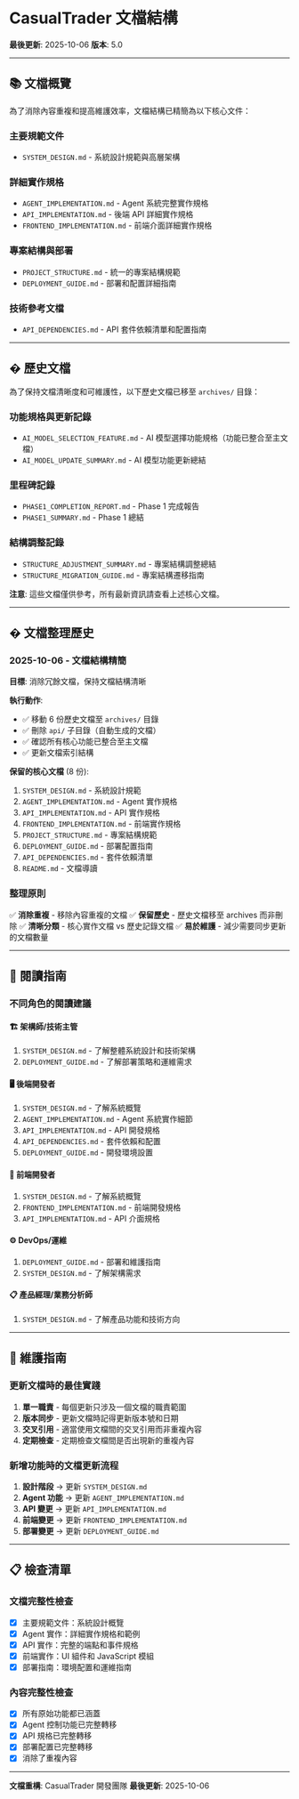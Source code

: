# CasualTrader 文檔結構

**最後更新**: 2025-10-06
**版本**: 5.0

---

## 📚 文檔概覽

為了消除內容重複和提高維護效率，文檔結構已精簡為以下核心文件：

### **主要規範文件**

- `SYSTEM_DESIGN.md` - 系統設計規範與高層架構

### **詳細實作規格**

- `AGENT_IMPLEMENTATION.md` - Agent 系統完整實作規格
- `API_IMPLEMENTATION.md` - 後端 API 詳細實作規格
- `FRONTEND_IMPLEMENTATION.md` - 前端介面詳細實作規格

### **專案結構與部署**

- `PROJECT_STRUCTURE.md` - 統一的專案結構規範
- `DEPLOYMENT_GUIDE.md` - 部署和配置詳細指南

### **技術參考文檔**

- `API_DEPENDENCIES.md` - API 套件依賴清單和配置指南

---

## � 歷史文檔

為了保持文檔清晰度和可維護性，以下歷史文檔已移至 `archives/` 目錄：

### **功能規格與更新記錄**

- `AI_MODEL_SELECTION_FEATURE.md` - AI 模型選擇功能規格（功能已整合至主文檔）
- `AI_MODEL_UPDATE_SUMMARY.md` - AI 模型功能更新總結

### **里程碑記錄**

- `PHASE1_COMPLETION_REPORT.md` - Phase 1 完成報告
- `PHASE1_SUMMARY.md` - Phase 1 總結

### **結構調整記錄**

- `STRUCTURE_ADJUSTMENT_SUMMARY.md` - 專案結構調整總結
- `STRUCTURE_MIGRATION_GUIDE.md` - 專案結構遷移指南

**注意**: 這些文檔僅供參考，所有最新資訊請查看上述核心文檔。

---

## � 文檔整理歷史

### **2025-10-06 - 文檔結構精簡**

**目標**: 消除冗餘文檔，保持文檔結構清晰

**執行動作**:

- ✅ 移動 6 份歷史文檔至 `archives/` 目錄
- ✅ 刪除 `api/` 子目錄（自動生成的文檔）
- ✅ 確認所有核心功能已整合至主文檔
- ✅ 更新文檔索引結構

**保留的核心文檔** (8 份):

1. `SYSTEM_DESIGN.md` - 系統設計規範
2. `AGENT_IMPLEMENTATION.md` - Agent 實作規格
3. `API_IMPLEMENTATION.md` - API 實作規格
4. `FRONTEND_IMPLEMENTATION.md` - 前端實作規格
5. `PROJECT_STRUCTURE.md` - 專案結構規範
6. `DEPLOYMENT_GUIDE.md` - 部署配置指南
7. `API_DEPENDENCIES.md` - 套件依賴清單
8. `README.md` - 文檔導讀

### **整理原則**

✅ **消除重複** - 移除內容重複的文檔
✅ **保留歷史** - 歷史文檔移至 archives 而非刪除
✅ **清晰分類** - 核心實作文檔 vs 歷史記錄文檔
✅ **易於維護** - 減少需要同步更新的文檔數量

---

## 📖 閱讀指南

### **不同角色的閱讀建議**

#### 🏗️ **架構師/技術主管**

1. `SYSTEM_DESIGN.md` - 了解整體系統設計和技術架構
2. `DEPLOYMENT_GUIDE.md` - 了解部署策略和運維需求

#### 🖥️ **後端開發者**

1. `SYSTEM_DESIGN.md` - 了解系統概覽
2. `AGENT_IMPLEMENTATION.md` - Agent 系統實作細節
3. `API_IMPLEMENTATION.md` - API 開發規格
4. `API_DEPENDENCIES.md` - 套件依賴和配置
5. `DEPLOYMENT_GUIDE.md` - 開發環境設置

#### 🎨 **前端開發者**

1. `SYSTEM_DESIGN.md` - 了解系統概覽
2. `FRONTEND_IMPLEMENTATION.md` - 前端開發規格
3. `API_IMPLEMENTATION.md` - API 介面規格

#### ⚙️ **DevOps/運維**

1. `DEPLOYMENT_GUIDE.md` - 部署和維護指南
2. `SYSTEM_DESIGN.md` - 了解架構需求

#### 📋 **產品經理/業務分析師**

1. `SYSTEM_DESIGN.md` - 了解產品功能和技術方向

---

## 🔧 維護指南

### **更新文檔時的最佳實踐**

1. **單一職責** - 每個更新只涉及一個文檔的職責範圍
2. **版本同步** - 更新文檔時記得更新版本號和日期
3. **交叉引用** - 適當使用文檔間的交叉引用而非重複內容
4. **定期檢查** - 定期檢查文檔間是否出現新的重複內容

### **新增功能時的文檔更新流程**

1. **設計階段** → 更新 `SYSTEM_DESIGN.md`
2. **Agent 功能** → 更新 `AGENT_IMPLEMENTATION.md`
3. **API 變更** → 更新 `API_IMPLEMENTATION.md`
4. **前端變更** → 更新 `FRONTEND_IMPLEMENTATION.md`
5. **部署變更** → 更新 `DEPLOYMENT_GUIDE.md`

---

## 📋 檢查清單

### **文檔完整性檢查**

- [x] 主要規範文件：系統設計概覽
- [x] Agent 實作：詳細實作規格和範例
- [x] API 實作：完整的端點和事件規格
- [x] 前端實作：UI 組件和 JavaScript 模組
- [x] 部署指南：環境配置和運維指南

### **內容完整性檢查**

- [x] 所有原始功能都已涵蓋
- [x] Agent 控制功能已完整轉移
- [x] API 規格已完整轉移
- [x] 部署配置已完整轉移
- [x] 消除了重複內容

---

**文檔重構**: CasualTrader 開發團隊
**最後更新**: 2025-10-06
